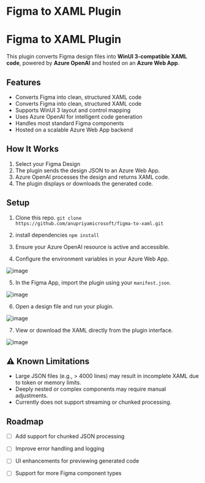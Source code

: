 # Figma to XAML Plugin
# Figma to XAML Plugin

This plugin converts Figma design files into **WinUI 3-compatible XAML code**, powered by **Azure OpenAI** and hosted on an **Azure Web App**.

## Features

- Converts Figma into clean, structured XAML code
- Converts Figma into clean, structured XAML code
- Supports WinUI 3 layout and control mapping
- Uses Azure OpenAI for intelligent code generation
- Handles most standard Figma components
- Hosted on a scalable Azure Web App backend

## How It Works

1. Select your Figma Design
2. The plugin sends the design JSON to an Azure Web App.
3. Azure OpenAI processes the design and returns XAML code.
4. The plugin displays or downloads the generated code.


## Setup

1. Clone this repo.
    ```git clone https://github.com/anupriyamicrosoft/figma-to-xaml.git```

2. install dependencies
  ```npm install```

3. Ensure your Azure OpenAI resource is active and accessible.
4. Configure the environment variables in your Azure Web App.

  ![image](https://github.com/user-attachments/assets/c7e22696-c0c8-450d-b8a3-79ede4e36355)

5. In the Figma App, import the plugin using your ```manifest.json```.

  ![image](https://github.com/user-attachments/assets/76cc7778-216d-48fe-a8a1-e87595ac4785)

6. Open a design file and run your plugin.

  ![image](https://github.com/user-attachments/assets/adeaea37-29b7-4e53-8909-ed1a07269ee2)

7. View or download the XAML directly from the plugin interface.

  ![image](https://github.com/user-attachments/assets/0c9b64d1-e412-4b41-bb09-163fb575fb23)



## ⚠️ Known Limitations

- Large JSON files (e.g., > 4000 lines) may result in incomplete XAML due to token or memory limits.
- Deeply nested or complex components may require manual adjustments.
- Currently does not support streaming or chunked processing.

## Roadmap

- [ ] Add support for chunked JSON processing
- [ ] Improve error handling and logging
- [ ] UI enhancements for previewing generated code
- [ ] Support for more Figma component types


